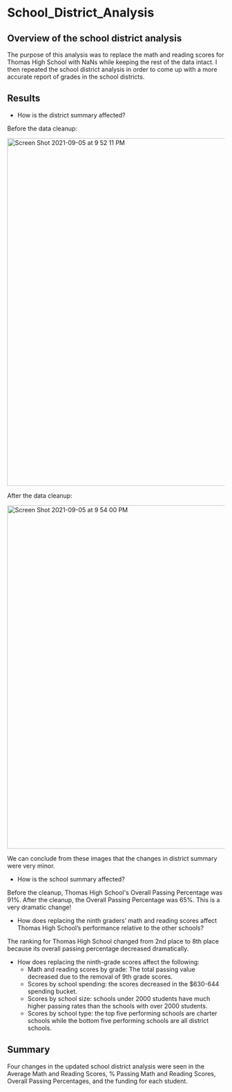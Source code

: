 # School_District_Analysis

## Overview of the school district analysis
The purpose of this analysis was to replace the math and reading scores for Thomas High School with NaNs while keeping the rest of the data intact. I then repeated the school district analysis in order to come up with a more accurate report of grades in the school districts.

## Results
- How is the district summary affected?

Before the data cleanup:

<img width="806" alt="Screen Shot 2021-09-05 at 9 52 11 PM" src="https://user-images.githubusercontent.com/88108455/132149671-9bf69965-65d3-4ed3-931e-e32238dc8c05.png">

After the data cleanup:

<img width="796" alt="Screen Shot 2021-09-05 at 9 54 00 PM" src="https://user-images.githubusercontent.com/88108455/132149766-ef1709be-6313-49e5-a8e3-0dc96bb3fa28.png">

We can conclude from these images that the changes in district summary were very minor.


- How is the school summary affected?

Before the cleanup, Thomas High School's Overall Passing Percentage was 91%. After the cleanup, the Overall Passing Percentage was 65%. This is a very dramatic change!

- How does replacing the ninth graders’ math and reading scores affect Thomas High School’s performance relative to the other schools?

The ranking for Thomas High School changed from 2nd place to 8th place because its overall passing percentage decreased dramatically.

- How does replacing the ninth-grade scores affect the following:
  - Math and reading scores by grade: The total passing value decreased due to the removal of 9th grade scores.
  - Scores by school spending: the scores decreased in the $630-644 spending bucket.
  - Scores by school size: schools under 2000 students have much higher passing rates than the schools with over 2000 students.
  - Scores by school type: the top five performing schools are charter schools while the bottom five performing schools are all district schools. 
  
  
 ## Summary
 
Four changes in the updated school district analysis were seen in the Average Math and Reading Scores, % Passing Math and Reading Scores, Overall Passing Percentages, and the funding for each student. 
